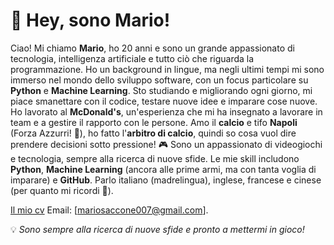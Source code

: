 # 👋 Hey, sono Mario!

Ciao! Mi chiamo **Mario**, ho 20 anni e sono un grande appassionato di tecnologia, intelligenza artificiale e tutto ciò che riguarda la programmazione. Ho un background in lingue, ma negli ultimi tempi mi sono immerso nel mondo dello sviluppo software, con un focus particolare su **Python** e **Machine Learning**. Sto studiando e migliorando ogni giorno, mi piace smanettare con il codice, testare nuove idee e imparare cose nuove. Ho lavorato al **McDonald's**, un'esperienza che mi ha insegnato a lavorare in team e a gestire il rapporto con le persone. Amo il **calcio** e tifo **Napoli** (Forza Azzurri! 🔵), ho fatto l'**arbitro di calcio**, quindi so cosa vuol dire prendere decisioni sotto pressione! 🎮 Sono un appassionato di videogiochi e tecnologia, sempre alla ricerca di nuove sfide. Le mie skill includono **Python**, **Machine Learning** (ancora alle prime armi, ma con tanta voglia di imparare) e **GitHub**. Parlo italiano (madrelingua), inglese, francese e cinese (per quanto mi ricordi 🙂).  


[Il mio cv](https://github.com/MarioSaccone/Cv_Mario_Saccone)
Email: [mariosaccone007@gmail.com]. 

💡 *Sono sempre alla ricerca di nuove sfide e pronto a mettermi in gioco!*

